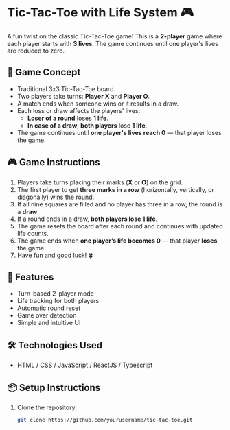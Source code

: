 # Tic-Tac-Toe with Life System 🎮

A fun twist on the classic Tic-Tac-Toe game! This is a **2-player** game where each player starts with **3 lives**. The game continues until one player's lives are reduced to zero.

## 🧠 Game Concept

-   Traditional 3x3 Tic-Tac-Toe board.
-   Two players take turns: **Player X** and **Player O**.
-   A match ends when someone wins or it results in a draw.
-   Each loss or draw affects the players' lives:
    -   **Loser of a round** loses **1 life**.
    -   **In case of a draw**, **both players** lose **1 life**.
-   The game continues until **one player's lives reach 0** — that player loses the game.

## 🎮 Game Instructions

1. Players take turns placing their marks (**X** or **O**) on the grid.
2. The first player to get **three marks in a row** (horizontally, vertically, or diagonally) wins the round.
3. If all nine squares are filled and no player has three in a row, the round is a **draw**.
4. If a round ends in a draw, **both players lose 1 life**.
5. The game resets the board after each round and continues with updated life counts.
6. The game ends when **one player’s life becomes 0** — that player **loses** the game.
7. Have fun and good luck! 🍀

## 🔧 Features

-   Turn-based 2-player mode
-   Life tracking for both players
-   Automatic round reset
-   Game over detection
-   Simple and intuitive UI

## 🛠️ Technologies Used

-   HTML / CSS / JavaScript / ReactJS / Typescript

## 📦 Setup Instructions

1. Clone the repository:
    ```bash
    git clone https://github.com/yourusername/tic-tac-toe.git
    ```

